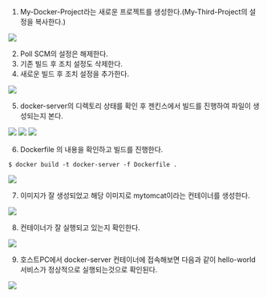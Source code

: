 1. My-Docker-Project라는 새로운 프로젝트를 생성한다.(My-Third-Project의 설정을 복사한다.)

<img src="./img/40.png">

2. Poll SCM의 설정은 해제한다.
3. 기존 빌드 후 조치 설정도 삭제한다.
4. 새로운 빌드 후 조치 설정을 추가한다.

<img src="./img/41.png">

5. docker-server의 디렉토리 상태를 확인 후 젠킨스에서 빌드를 진행하여 파일이 생성되는지 본다.

<img src="./img/42.png">
<img src="./img/43.png">
<img src="./img/44.png">

6. Dockerfile 의 내용을 확인하고 빌드를 진행한다.
```
$ docker build -t docker-server -f Dockerfile .
```

<img src="./img/45.png">

7. 이미지가 잘 생성되었고 해당 이미지로 mytomcat이라는 컨테이너를 생성한다.

<img src="./img/46.png">

8. 컨테이너가 잘 실행되고 있는지 확인한다.

<img src="./img/47.png">

9. 호스트PC에서 docker-server 컨테이너에 접속해보면 다음과 같이 hello-world 서비스가 정상적으로 실행되는것으로 확인된다.

<img src="./img/48.png">